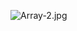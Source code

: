 ![Array-2.jpg](..%2F..%2F..%2F..%2F..%2F..%2F..%2F..%2F..%2F..%2Fvar%2Ffolders%2Fzd%2Fg_bsdp4x1vbd05dvbwyg4vt00000gn%2FT%2Fcom.apple.useractivityd%2Fshared-pasteboard%2Fitems%2F225DB1CE-DE93-43DE-BE9C-40FAB2E2343F%2FArray-2.jpg)
